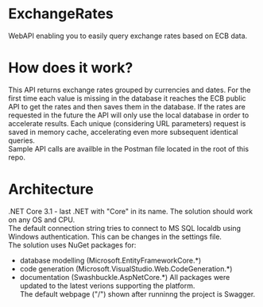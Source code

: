 # ExchangeRates
 WebAPI enabling you to easily query exchange rates based on ECB data.
# How does it work?
This API returns exchange rates grouped by currencies and dates. For the first time each value is missing in the database it reaches the ECB public API to get the rates and then saves them in the database. If the rates are requested in the future the API will only use the local database in order to accelerate results. Each unique (considering URL parameters) request is saved in memory cache, accelerating even more subsequent identical queries.  
Sample API calls are availble in the Postman file located in the root of this repo.
# Architecture
.NET Core 3.1 - last .NET with "Core" in its name. The solution should work on any OS and CPU.  
The default connection string tries to connect to MS SQL localdb using Windows authentication. This can be changes in the settings file.  
The solution uses NuGet packages for:
* database modelling (Microsoft.EntityFrameworkCore.*)
* code generation (Microsoft.VisualStudio.Web.CodeGeneration.*)
* documentation (Swashbuckle.AspNetCore.*)
All packages were updated to the latest verions supporting the platform.  
The default webpage ("/") shown after runninng the project is Swagger.

